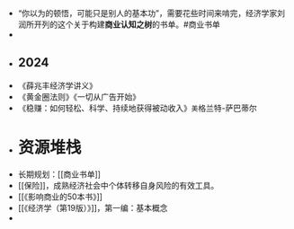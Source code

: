 - “你以为的顿悟，可能只是别人的基本功”，需要花些时间来啃完，经济学家刘润所开列的这个关于构建**商业认知之树**的书单。#商业书单
-
- ## 2024
- 《薛兆丰经济学讲义》
- 《黄金圈法则》《一切从广告开始》
- 《稳赚：如何轻松、科学、持续地获得被动收入》`美`格兰特-萨巴蒂尔
- # 资源堆栈
- 长期规划：[[商业书单]]
- [[保险]]，成熟经济社会中个体转移自身风险的有效工具。
- [[《影响商业的50本书》]]
- [[《经济学（第19版）》]]，第一编：基本概念
-